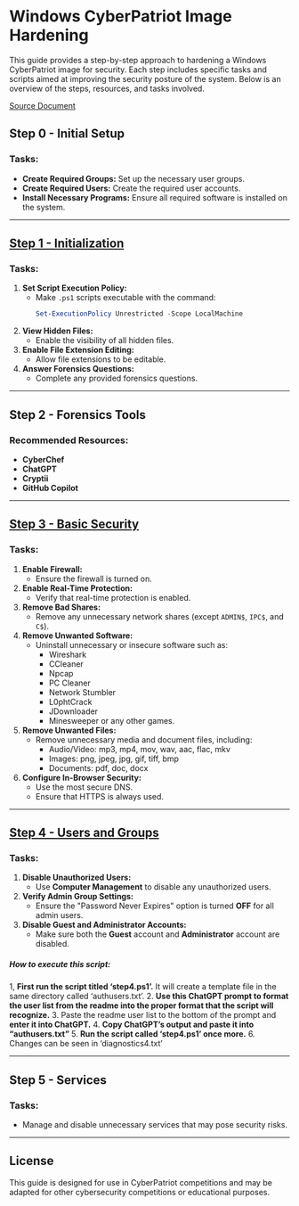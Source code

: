 # Windows CyberPatriot Image Hardening

This guide provides a step-by-step approach to hardening a Windows CyberPatriot image for security. Each step includes specific tasks and scripts aimed at improving the security posture of the system. Below is an overview of the steps, resources, and tasks involved.

[Source Document](https://docs.google.com/document/d/e/2PACX-1vT2zjA8CaPWgSmMfjuAQXL91jd2ioXfFl3J_zvzhtXNg7lFbNFENRbakHlqrodOCvrJ8hJ_O5YRnCyt/pub)

## Step 0 - Initial Setup
### Tasks:
- **Create Required Groups:** Set up the necessary user groups.
- **Create Required Users:** Create the required user accounts.
- **Install Necessary Programs:** Ensure all required software is installed on the system.

---

## [Step 1 - Initialization](https://raw.githubusercontent.com/aidanlenahan/dev/refs/heads/main/ps/cyberpatriot/masterbible24-25/windows/step1.ps1)
### Tasks:
1. **Set Script Execution Policy:**
   - Make `.ps1` scripts executable with the command:
     ```powershell
     Set-ExecutionPolicy Unrestricted -Scope LocalMachine
     ```
2. **View Hidden Files:**
   - Enable the visibility of all hidden files.
3. **Enable File Extension Editing:**
   - Allow file extensions to be editable.
4. **Answer Forensics Questions:**
   - Complete any provided forensics questions.

---

## Step 2 - Forensics Tools
### Recommended Resources:
- **CyberChef**
- **ChatGPT**
- **Cryptii**
- **GitHub Copilot**

---

## [Step 3 - Basic Security](https://raw.githubusercontent.com/aidanlenahan/dev/refs/heads/main/ps/cyberpatriot/masterbible24-25/windows/step3.ps1)
### Tasks:
1. **Enable Firewall:**
   - Ensure the firewall is turned on.
2. **Enable Real-Time Protection:**
   - Verify that real-time protection is enabled.
3. **Remove Bad Shares:**
   - Remove any unnecessary network shares (except `ADMIN$`, `IPC$`, and `C$`).
4. **Remove Unwanted Software:**
   - Uninstall unnecessary or insecure software such as:
     - Wireshark
     - CCleaner
     - Npcap
     - PC Cleaner
     - Network Stumbler
     - L0phtCrack
     - JDownloader
     - Minesweeper or any other games.
5. **Remove Unwanted Files:**
   - Remove unnecessary media and document files, including:
     - Audio/Video: mp3, mp4, mov, wav, aac, flac, mkv
     - Images: png, jpeg, jpg, gif, tiff, bmp
     - Documents: pdf, doc, docx
6. **Configure In-Browser Security:**
   - Use the most secure DNS.
   - Ensure that HTTPS is always used.

---

## [Step 4 - Users and Groups](https://raw.githubusercontent.com/aidanlenahan/dev/refs/heads/main/ps/cyberpatriot/masterbible24-25/windows/step4.ps1)
### Tasks:
1. **Disable Unauthorized Users:**
   - Use **Computer Management** to disable any unauthorized users.
2. **Verify Admin Group Settings:**
   - Ensure the "Password Never Expires" option is turned **OFF** for all admin users.
3. **Disable Guest and Administrator Accounts:**
   - Make sure both the **Guest** account and **Administrator** account are disabled.

##### How to execute this script:
1, **First run the script titled ‘step4.ps1’.** It will create a template file in the same directory called ‘authusers.txt’.
2. **Use this ChatGPT prompt to format the user list from the readme into the proper format that the script will recognize.**
3. Paste the readme user list to the bottom of the prompt and **enter it into ChatGPT.**
4. **Copy ChatGPT’s output and paste it into “authusers.txt”**
5. **Run the script called ‘step4.ps1’ once more.**
6. Changes can be seen in ‘diagnostics4.txt’

---

## Step 5 - Services
### Tasks:
- Manage and disable unnecessary services that may pose security risks.

---

## License
This guide is designed for use in CyberPatriot competitions and may be adapted for other cybersecurity competitions or educational purposes.
